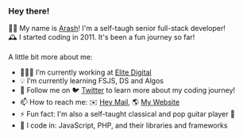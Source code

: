 ### Hey there!

👋🏻 My name is [Arash](https://arashemadi.com)! I'm a self-taugh senior full-stack developer! 
<br />
🕰 I started coding in 2011. It's been a fun journey so far!
<br /><br />
A little bit more about me:
- 👨🏻‍💻 I’m currently working at [Elite Digital](https://elitedigitalagency.com/)
- 💡 I’m currently learning FSJS, DS and Algos
- 🔗 Follow me on 🐦 [Twitter](https://twitter.com/araschem) to learn more about my coding journey!
- 📫 How to reach me: ✉️ [Hey Mail](mailto:araschem@hey.com), 🌎 [My Website](https://arashemadi.com)
- ⚡️ Fun fact: I'm also a self-taught classical and pop guitar player 🎸
- 💾 I code in: JavaScript, PHP, and their libraries and frameworks
